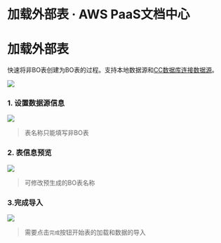 # 加载外部表 · AWS PaaS文档中心

# 加载外部表

快速将非BO表创建为BO表的过程。支持本地数据源和[CC数据库连接数据源](<https://docs.awspaas.com/reference-guide/aws-paas-cc-reference-guide/tech-adapters/rds.html>)。

[![](https://docs.awspaas.com/user-manual/aws-pass-console-user-manual-bo-vue/batch/batch.gif)](<batch.gif>)

### 1\. 设置数据源信息

[![](https://docs.awspaas.com/user-manual/aws-pass-console-user-manual-bo-vue/batch/batch1.png)](<batch1.png>)

> 表名称只能填写非BO表

### 2\. 表信息预览

[![](https://docs.awspaas.com/user-manual/aws-pass-console-user-manual-bo-vue/batch/batch2.png)](<batch2.png>)

> 可修改预生成的BO表名称

### 3.完成导入

[![](https://docs.awspaas.com/user-manual/aws-pass-console-user-manual-bo-vue/batch/batch3.png)](<batch3.png>)

> 需要点击`完成`按钮开始表的加载和数据的导入